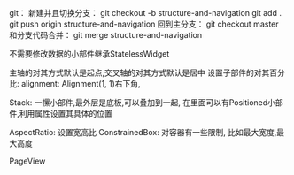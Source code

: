 git：
新建并且切换分支： git checkout -b structure-and-navigation
git add .
git push origin structure-and-navigation
回到主分支： git checkout master
和分支代码合并： git merge structure-and-navigation



不需要修改数据的小部件继承StatelessWidget


主轴的对其方式默认是起点,交叉轴的对其方式默认是居中
设置子部件的对其百分比: alignment: Alignment(1, 1)右下角,

Stack: 一摞小部件,最外层是底板,可以叠加到一起, 在里面可以有Positioned小部件,利用属性设置其具体的位置

AspectRatio: 设置宽高比
ConstrainedBox: 对容器有一些限制, 比如最大宽度,最大高度

PageView


